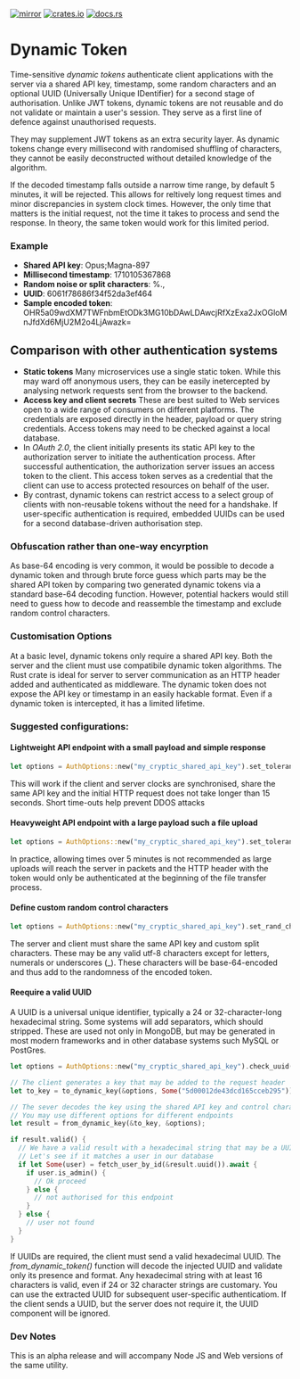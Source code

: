 [![mirror](https://img.shields.io/badge/mirror-github-blue)](https://github.com/neilg63/dynamic-token)
[![crates.io](https://img.shields.io/crates/v/dynamic-token.svg)](https://crates.io/crates/dynamic-token)
[![docs.rs](https://docs.rs/dynamic-token/badge.svg)](https://docs.rs/dynamic-token)

# Dynamic Token

Time-sensitive *dynamic tokens* authenticate client applications with the server via a shared API key, timestamp, some random characters and an optional UUID (Universally Unique IDentifier) for a second stage of authorisation. Unlike JWT tokens, dynamic tokens are not reusable and do not validate or maintain a user's session. They serve as a first line of defence against unauthorised requests.

They may supplement JWT tokens as an extra security layer. As dynamic tokens change every millisecond with randomised shuffling of characters, they cannot be easily deconstructed without detailed knowledge of the algorithm.

If the decoded timestamp falls outside a narrow time range, by default 5 minutes, it will be rejected. This allows for reltively long request times and minor discrepancies in system clock times. However, the only time that matters is the initial request, not the time it takes to process and send the response. In theory, the same token would work for this limited period.

### Example

- **Shared API key**: Opus;Magna-897
- **Millisecond timestamp**: 1710105367868
- **Random noise or split characters**: %.,
- **UUID**: 6061f78686f34f52da3ef464
- **Sample encoded token**: OHR5a09wdXM7TWFnbmEtODk3MG10bDAwLDAwcjRfXzExa2JxOGloMnJfdXd6MjU2M2o4LjAwazk=

## Comparison with other authentication systems
- **Static tokens** Many microservices use a single static token. While this may ward off anonymous users, they can be easily inetercepted by analysing network requests sent from the browser to the backend.
- **Access key and client secrets** These are best suited to Web services open to a wide range of consumers on different platforms. The credentials are exposed directly in the header, payload or query string credentials. Access tokens may need to be checked against a local database.
- In *OAuth 2.0*, the client initially presents its static API key to the authorization server to initiate the authentication process. After successful authentication, the authorization server issues an access token to the client. This access token serves as a credential that the client can use to access protected resources on behalf of the user.
- By contrast, dynamic tokens can restrict access to a select group of clients with non-reusable tokens without the need for a handshake. If user-specific authentication is required, embedded UUIDs can be used for a second database-driven authorisation step.

### Obfuscation rather than one-way encyrption
As base-64 encoding is very common, it would be possible to decode a dynamic token and through brute force guess which parts may be the shared API token by comparing two generated dynamic tokens via a standard base-64 decoding function. However, potential hackers would still need to guess how to decode and reassemble the timestamp and exclude random control characters.

### Customisation Options

At a basic level, dynamic tokens only require a shared API key. Both the server and the client must use compatibile dynamic token algorithms. The Rust crate is ideal for server to server communication as an HTTP header added and authenticated as middleware. The dynamic token does not expose the API key or timestamp in an easily hackable format. Even if a dynamic token is intercepted, it has a limited lifetime.

### Suggested configurations:

#### Lightweight API endpoint with a small payload and simple response

```rust
let options = AuthOptions::new("my_cryptic_shared_api_key").set_tolerance_secs(15);
```
This will work if the client and server clocks are synchronised, share the same API key and the initial HTTP request does not take longer than 15 seconds. Short time-outs help prevent DDOS attacks

#### Heavyweight API endpoint with a large payload such a file upload

```rust
let options = AuthOptions::new("my_cryptic_shared_api_key").set_tolerance_mins(5);
```
In practice, allowing times over 5 minutes is not recommended as large uploads will reach the server in packets and the HTTP header with the token would only be authenticated at the beginning of the file transfer process.

#### Define custom random control characters
```rust
let options = AuthOptions::new("my_cryptic_shared_api_key").set_rand_char_str("%@,.?£$");
```
The server and client must share the same API key and custom split characters. These may be any valid utf-8 characters except for letters, numerals or underscores (_). These characters will be base-64-encoded and thus add to the randomness of the encoded token.

#### Reequire a valid UUID

A UUID is a universal unique identifier, typically a 24 or 32-character-long hexadecimal string. Some systems will add separators, which should stripped. These are used not only in MongoDB, but may be generated in most modern frameworks and in other database systems such MySQL or PostGres.

```rust
let options = AuthOptions::new("my_cryptic_shared_api_key").check_uuid(true);

// The client generates a key that may be added to the request header
let to_key = to_dynamic_key(&options, Some("5d00012de43dcd165cceb295"));

// The sever decodes the key using the shared API key and control characters
// You may use different options for different endpoints
let result = from_dynamic_key(&to_key, &options);

if result.valid() {
  // We have a valid result with a hexadecimal string that may be a UUID
  // Let's see if it matches a user in our database
  if let Some(user) = fetch_user_by_id(&result.uuid()).await {
    if user.is_admin() {
      // Ok proceed
    } else {
      // not authorised for this endpoint
    }
  } else {
    // user not found
  }
}

```
If UUIDs are required, the client must send a valid hexadecimal UUID. The *from_dynamic_token()* function will decode the injected UUID and validate only its presence and format. Any hexadecimal string with at least 16 characters is valid, even if 24 or 32 character strings are customary. You can use the extracted UUID for subsequent user-specific authenticatiom.
If the client sends a UUID, but the server does not require it, the UUID component will be ignored.

### Dev Notes
This is an alpha release and will accompany Node JS and Web versions of the same utility.